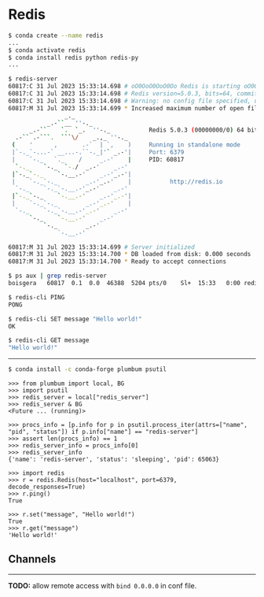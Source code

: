 Redis
================================================================================

```bash session
$ conda create --name redis
...
$ conda activate redis
$ conda install redis python redis-py
...
```


```bash session
$ redis-server
60817:C 31 Jul 2023 15:33:14.698 # oO0OoO0OoO0Oo Redis is starting oO0OoO0OoO0Oo
60817:C 31 Jul 2023 15:33:14.698 # Redis version=5.0.3, bits=64, commit=00000000, modified=0, pid=60817, just started
60817:C 31 Jul 2023 15:33:14.698 # Warning: no config file specified, using the default config. In order to specify a config file use redis-server /path/to/redis.conf
60817:M 31 Jul 2023 15:33:14.699 * Increased maximum number of open files to 10032 (it was originally set to 1024).
                _._                                                  
           _.-``__ ''-._                                             
      _.-``    `.  `_.  ''-._           Redis 5.0.3 (00000000/0) 64 bit
  .-`` .-```.  ```\/    _.,_ ''-._                                   
 (    '      ,       .-`  | `,    )     Running in standalone mode
 |`-._`-...-` __...-.``-._|'` _.-'|     Port: 6379
 |    `-._   `._    /     _.-'    |     PID: 60817
  `-._    `-._  `-./  _.-'    _.-'                                   
 |`-._`-._    `-.__.-'    _.-'_.-'|                                  
 |    `-._`-._        _.-'_.-'    |           http://redis.io        
  `-._    `-._`-.__.-'_.-'    _.-'                                   
 |`-._`-._    `-.__.-'    _.-'_.-'|                                  
 |    `-._`-._        _.-'_.-'    |                                  
  `-._    `-._`-.__.-'_.-'    _.-'                                   
      `-._    `-.__.-'    _.-'                                       
          `-._        _.-'                                           
              `-.__.-'                                               

60817:M 31 Jul 2023 15:33:14.699 # Server initialized
60817:M 31 Jul 2023 15:33:14.700 * DB loaded from disk: 0.000 seconds
60817:M 31 Jul 2023 15:33:14.700 * Ready to accept connections
```

```bash session
$ ps aux | grep redis-server
boisgera   60817  0.1  0.0  46388  5204 pts/0    Sl+  15:33   0:00 redis-server *:6379
```

```bash session
$ redis-cli PING
PONG
```

```bash session
$ redis-cli SET message "Hello world!" 
OK
```

```bash session
$ redis-cli GET message
"Hello world!"
```

--------------------------------------------------------------------------------

```bash session
$ conda install -c conda-forge plumbum psutil
```

```pycon
>>> from plumbum import local, BG
>>> import psutil
>>> redis_server = local["redis_server"]
>>> redis_server & BG
<Future ... (running)>
```
``` pycon
>>> procs_info = [p.info for p in psutil.process_iter(attrs=["name", "pid", "status"]) if p.info["name"] == "redis-server"]
>>> assert len(procs_info) == 1
>>> redis_server_info = procs_info[0]
>>> redis_server_info
{'name': 'redis-server', 'status': 'sleeping', 'pid': 65063}
```

```pycon
>>> import redis
>>> r = redis.Redis(host="localhost", port=6379, decode_responses=True)
>>> r.ping()
True
```



```pycon
>>> r.set("message", "Hello world!")
True
>>> r.get("message")
'Hello world!'
```

Channels
--------------------------------------------------------------------------------

--------------------------------------------------------------------------------

**TODO:** allow remote access with `bind 0.0.0.0` in conf file.